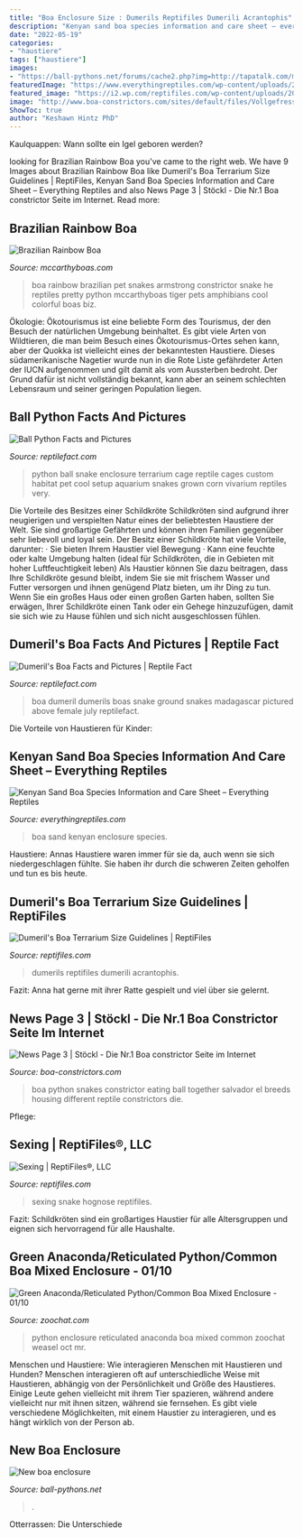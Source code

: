 ```yaml
---
title: "Boa Enclosure Size : Dumerils Reptifiles Dumerili Acrantophis"
description: "Kenyan sand boa species information and care sheet – everything reptiles"
date: "2022-05-19"
categories:
- "haustiere"
tags: ["haustiere"]
images:
- "https://ball-pythons.net/forums/cache2.php?img=http://tapatalk.com/mu/a6cd0bc2-8791-72f1.jpg"
featuredImage: "https://www.everythingreptiles.com/wp-content/uploads/2020/08/Kenyan-Sand-Boa-In-an-Enclosure.jpg"
featured_image: "https://i2.wp.com/reptifiles.com/wp-content/uploads/2016/07/Dumerils-Boa.jpg?fit=1024%2C681&amp;ssl=1"
image: "http://www.boa-constrictors.com/sites/default/files/Vollgefressen1.jpg"
ShowToc: true
author: "Keshawn Hintz PhD"
---
```



Kaulquappen: Wann sollte ein Igel geboren werden?

	

		
looking for Brazilian Rainbow Boa you've came to the right web. We have 9 Images about Brazilian Rainbow Boa like Dumeril&#039;s Boa Terrarium Size Guidelines | ReptiFiles, Kenyan Sand Boa Species Information and Care Sheet – Everything Reptiles and also News Page 3 | Stöckl - Die Nr.1 Boa constrictor Seite im Internet. Read more:
		
    
## Brazilian Rainbow Boa

<img loading=lazy src="http://www.mccarthyboas.com/images/Armstrong_1_2008_01.jpg" onerror="this.onerror=null;this.src='https://tse1.mm.bing.net/th?id=OIP.y6i4HmljsDhHjejsDfgvXQHaJ4&amp;pid=15.1';" alt="Brazilian Rainbow Boa">

_Source: mccarthyboas.com_

>boa rainbow brazilian pet snakes armstrong constrictor snake he reptiles pretty python mccarthyboas tiger pets amphibians cool colorful boas biz. 

	

Ökologie:
Ökotourismus ist eine beliebte Form des Tourismus, der den Besuch der natürlichen Umgebung beinhaltet. Es gibt viele Arten von Wildtieren, die man beim Besuch eines Ökotourismus-Ortes sehen kann, aber der Quokka ist vielleicht eines der bekanntesten Haustiere. Dieses südamerikanische Nagetier wurde nun in die Rote Liste gefährdeter Arten der IUCN aufgenommen und gilt damit als vom Aussterben bedroht. Der Grund dafür ist nicht vollständig bekannt, kann aber an seinem schlechten Lebensraum und seiner geringen Population liegen.

    
## Ball Python Facts And Pictures

<img loading=lazy src="https://www.reptilefact.com/wp-content/uploads/2016/08/Ball-Python-Enclosure.jpg" onerror="this.onerror=null;this.src='https://tse3.mm.bing.net/th?id=OIP.DV1e9nCZRqlG4QGwFBHNWwHaFj&amp;pid=15.1';" alt="Ball Python Facts and Pictures">

_Source: reptilefact.com_

>python ball snake enclosure terrarium cage reptile cages custom habitat pet cool setup aquarium snakes grown corn vivarium reptiles very. 

	

Die Vorteile des Besitzes einer Schildkröte
Schildkröten sind aufgrund ihrer neugierigen und verspielten Natur eines der beliebtesten Haustiere der Welt. Sie sind großartige Gefährten und können ihren Familien gegenüber sehr liebevoll und loyal sein. Der Besitz einer Schildkröte hat viele Vorteile, darunter: · Sie bieten Ihrem Haustier viel Bewegung · Kann eine feuchte oder kalte Umgebung halten (ideal für Schildkröten, die in Gebieten mit hoher Luftfeuchtigkeit leben)
 Als Haustier können Sie dazu beitragen, dass Ihre Schildkröte gesund bleibt, indem Sie sie mit frischem Wasser und Futter versorgen und ihnen genügend Platz bieten, um ihr Ding zu tun. Wenn Sie ein großes Haus oder einen großen Garten haben, sollten Sie erwägen, Ihrer Schildkröte einen Tank oder ein Gehege hinzuzufügen, damit sie sich wie zu Hause fühlen und sich nicht ausgeschlossen fühlen.

    
## Dumeril&#039;s Boa Facts And Pictures | Reptile Fact

<img loading=lazy src="http://www.reptilefact.com/wp-content/uploads/2016/08/Dumerils-Boa-Snake.jpg" onerror="this.onerror=null;this.src='https://tse1.mm.bing.net/th?id=OIP.wUwJ8dmF985xLDqjXlj_qwHaEf&amp;pid=15.1';" alt="Dumeril&#039;s Boa Facts and Pictures | Reptile Fact">

_Source: reptilefact.com_

>boa dumeril dumerils boas snake ground snakes madagascar pictured above female july reptilefact. 

	

Die Vorteile von Haustieren für Kinder:

    
## Kenyan Sand Boa Species Information And Care Sheet – Everything Reptiles

<img loading=lazy src="https://www.everythingreptiles.com/wp-content/uploads/2020/08/Kenyan-Sand-Boa-In-an-Enclosure.jpg" onerror="this.onerror=null;this.src='https://tse4.mm.bing.net/th?id=OIP.TYw1yxErzsKp89OaMJcyAQHaEg&amp;pid=15.1';" alt="Kenyan Sand Boa Species Information and Care Sheet – Everything Reptiles">

_Source: everythingreptiles.com_

>boa sand kenyan enclosure species. 

	

Haustiere: Annas Haustiere waren immer für sie da, auch wenn sie sich niedergeschlagen fühlte. Sie haben ihr durch die schweren Zeiten geholfen und tun es bis heute.

    
## Dumeril&#039;s Boa Terrarium Size Guidelines | ReptiFiles

<img loading=lazy src="https://i2.wp.com/reptifiles.com/wp-content/uploads/2016/07/Dumerils-Boa.jpg?fit=1024%2C681&amp;ssl=1" onerror="this.onerror=null;this.src='https://tse3.mm.bing.net/th?id=OIP.o5XxL8ThVBY5C3i5bZ2_tQHaE7&amp;pid=15.1';" alt="Dumeril&#039;s Boa Terrarium Size Guidelines | ReptiFiles">

_Source: reptifiles.com_

>dumerils reptifiles dumerili acrantophis. 

	

Fazit: Anna hat gerne mit ihrer Ratte gespielt und viel über sie gelernt.

    
## News Page 3 | Stöckl - Die Nr.1 Boa Constrictor Seite Im Internet

<img loading=lazy src="http://www.boa-constrictors.com/sites/default/files/Vollgefressen1.jpg" onerror="this.onerror=null;this.src='https://tse2.mm.bing.net/th?id=OIP.qCMeJwiA23t6To1vILLdkQHaFx&amp;pid=15.1';" alt="News Page 3 | Stöckl - Die Nr.1 Boa constrictor Seite im Internet">

_Source: boa-constrictors.com_

>boa python snakes constrictor eating ball together salvador el breeds housing different reptile constrictors die. 

	

Pflege:

    
## Sexing | ReptiFiles®, LLC

<img loading=lazy src="https://www.reptifiles.com/wp-content/uploads/2018/10/IMG_3616-737x1024.jpg" onerror="this.onerror=null;this.src='https://tse3.mm.bing.net/th?id=OIP.aQ7HDNPNl4UVhj4Kq_EMGAHaKS&amp;pid=15.1';" alt="Sexing | ReptiFiles®, LLC">

_Source: reptifiles.com_

>sexing snake hognose reptifiles. 

	

Fazit: Schildkröten sind ein großartiges Haustier für alle Altersgruppen und eignen sich hervorragend für alle Haushalte.

    
## Green Anaconda/Reticulated Python/Common Boa Mixed Enclosure - 01/10

<img loading=lazy src="https://www.zoochat.com/community/media/green-anaconda-reticulated-python-common-boa-mixed-enclosure-01-10-2011.163893/full?d=1317631976" onerror="this.onerror=null;this.src='https://tse2.mm.bing.net/th?id=OIP.VKTFGRfGKzZzygXMThrIegHaFj&amp;pid=15.1';" alt="Green Anaconda/Reticulated Python/Common Boa Mixed Enclosure - 01/10">

_Source: zoochat.com_

>python enclosure reticulated anaconda boa mixed common zoochat weasel oct mr. 

	

Menschen und Haustiere: Wie interagieren Menschen mit Haustieren und Hunden?
Menschen interagieren oft auf unterschiedliche Weise mit Haustieren, abhängig von der Persönlichkeit und Größe des Haustieres. Einige Leute gehen vielleicht mit ihrem Tier spazieren, während andere vielleicht nur mit ihnen sitzen, während sie fernsehen. Es gibt viele verschiedene Möglichkeiten, mit einem Haustier zu interagieren, und es hängt wirklich von der Person ab.

    
## New Boa Enclosure

<img loading=lazy src="https://ball-pythons.net/forums/cache2.php?img=http://tapatalk.com/mu/a6cd0bc2-8791-72f1.jpg" onerror="this.onerror=null;this.src='https://tse4.mm.bing.net/th?id=OIP.QKTwjE9ghHhVzIoxypEg_QHaEb&amp;pid=15.1';" alt="New boa enclosure">

_Source: ball-pythons.net_

>. 

	

Otterrassen: Die Unterschiede

